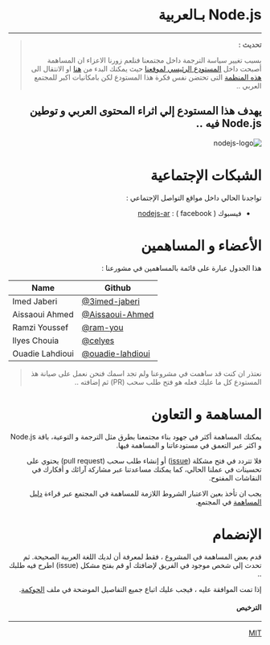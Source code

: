 
<div dir="rtl" lang="ar">

# Node.js بـالعربية
<!-- # nodejs-ar -->
---


>
> **تحديث :**
>
> بسبب تغيير سياسة الترجمة داخل مجتمعنا فنلعم زورنا الاعزاء ان المساهمة أصبحت داخل [المستودع الرئيسي لموقعنا](https://github.com/nodejs/nodejs.org) حيث يمكنك البدء من [هنا](https://github.com/nodejs/nodejs.org/tree/master/locale/ar) او الانتقال الى [هذه المنظمة](https://github.com/node-ar) التى تحتضن نفس فكرة هذا المستودع لكن بامكانيات اكبر للمجتمع العربي ..  
>


## يهدف هذا المستودع إلي اثراء المحتوى العربي و توطين Node.js فيه .. 



![nodejs-logo](https://nodejs.org/static/images/logo-light.svg)

# الشبكات الإجتماعية

تواجدنا الحالي داخل مواقع التواصل الإجتماعي :

- فيسبوك ( facebook ) : [nodejs-ar](https://www.facebook.com/groups/node.ar/)
  
# الأعضاء و المساهمين

هذا الجدول عبارة على قائمة بالمساهمين  في مشورعنا :
</div>

Name | Github 
---- | ------ 
Imed Jaberi | [@3imed-jaberi](https://github.com/3imed-jaberi)
Aissaoui Ahmed | [@Aissaoui-Ahmed](https://github.com/Aissaoui-Ahmed)
Ramzi Youssef | [@ram-you](https://github.com/ram-you)
Ilyes Chouia | [@celyes](https://github.com/celyes)
Ouadie Lahdioui | [@ouadie-lahdioui](https://github.com/ouadie-lahdioui)

<div dir="rtl" lang="ar">

>
> نعتذر ان كنت قد ساهمت في مشروعنا ولم تجد اسمك فنحن نعمل على صيانة هذ المستودع كل ما عليك فعله هو فتح طلب سحب (PR) ثم إضافته .. 
> 

# المساهمة و التعاون
 
يمكنك المساهمة أكثر في جهود بناء مجتمعنا بطرق مثل الترجمة و التوعية، باقة Node.js و اكثر عبر التعمق في مستودعاتنا و المساهمة فيها.

فلا تتردد في فتح مشكلة ([issue](https://github.com/nodejs/nodejs-es/issues/new?title=Colaborador)) أو إنشاء طلب سحب (pull request) يحتوي على تحسينات في عملنا الحالي، كما يمكنك مساعدتنا عبر مشاركة آرائك و أفكارك في النقاشات المفتوح.

يجب ان تأخذ بعين الاعتبار الشروط اللازمة للمساهمة في المجتمع عبر قراءة [دليل المساهمة](./CONTRIBUTING.md) في المجتمع. 

# الإنضمام

قدم بعض المساهمة في المشروع ، فقط لمعرفة أن لديك اللغة العربية الصحيحة. ثم تحدث إلى شخص موجود في الفريق لإضافتك او قم بفتح مشكل (issue) اطرح فيه طلبك .. 

إذا تمت الموافقة عليه ، فيجب عليك اتباع جميع التفاصيل الموضحة في ملف [الحوكمة](https://github.com/nodejs/nodejs.org/blob/master/locale/ar/about/governance.md).


<!-- # Workflow -->


#### الترخيص
---
[MIT](https://choosealicense.com/licenses/mit/) 




 </div>
